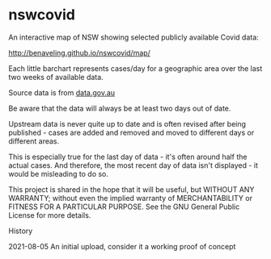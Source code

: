 # nswcovid

An interactive map of NSW showing selected publicly available Covid data:

<http://benaveling.github.io/nswcovid/map/>

Each little barchart represents cases/day for a geographic area over the last two weeks of available data.

Source data is from [data.gov.au](https://data.nsw.gov.au/data/dataset/covid-19-cases-by-location/resource/21304414-1ff1-4243-a5d2-f52778048b29)

Be aware that the data will always be at least two days out of date.

Upstream data is never quite up to date and is often revised after being published - cases are added and removed and moved to different days or different areas. 

This is especially true for the last day of data - it's often around half the actual cases.  And therefore, the most recent day of data isn't displayed - it would be misleading to do so.

This project is shared in the hope that it will be useful, but WITHOUT ANY WARRANTY; without even the implied warranty of MERCHANTABILITY or FITNESS FOR A PARTICULAR PURPOSE.  See the GNU General Public License for more details.

History

2021-08-05 An initial upload, consider it a working proof of concept
